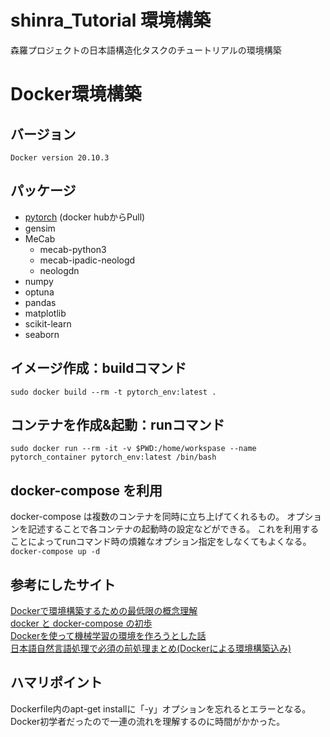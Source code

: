 # shinra_Tutorial 環境構築
森羅プロジェクトの日本語構造化タスクのチュートリアルの環境構築

# Docker環境構築
## バージョン
``
Docker version 20.10.3
``



## パッケージ
- [pytorch](https://hub.docker.com/r/pytorch/pytorch) (docker hubからPull)
- gensim
- MeCab
  -  mecab-python3
  -  mecab-ipadic-neologd
  -  neologdn
- numpy
- optuna
- pandas
- matplotlib
- scikit-learn
- seaborn

## イメージ作成：buildコマンド
``
sudo docker build --rm -t pytorch_env:latest .
``
## コンテナを作成&起動：runコマンド
``
sudo docker run --rm -it -v $PWD:/home/workspase --name pytorch_container pytorch_env:latest /bin/bash
``

## docker-compose を利用
docker-compose は複数のコンテナを同時に立ち上げてくれるもの。
オプションを記述することで各コンテナの起動時の設定などができる。
これを利用することによってrunコマンド時の煩雑なオプション指定をしなくてもよくなる。
``
docker-compose up -d
``

## 参考にしたサイト
[Dockerで環境構築するための最低限の概念理解](https://qiita.com/minato-naka/items/e9cd026747693759800c)  
[docker と docker-compose の初歩](https://qiita.com/hiyuzawa/items/81490020568417d85e86)  
[Dockerを使って機械学習の環境を作ろうとした話](https://qiita.com/penpenta/items/3b7a0f1e27bbab56a95f)  
[日本語自然言語処理で必須の前処理まとめ(Dockerによる環境構築込み)](https://qiita.com/Keyskey/items/9f5f6c414e0f89a4f931)  

## ハマリポイント
Dockerfile内のapt-get installに「-y」オプションを忘れるとエラーとなる。  
Docker初学者だったので一連の流れを理解するのに時間がかかった。


